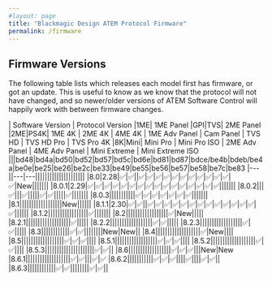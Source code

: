 ```yaml
---
#layout: page
title: "Blackmagic Design ATEM Protocol Firmware"
permalink: /firmware
---
```

## Firmware Versions

The following table lists which releases each model first has firmware, or got an update. This is useful to know as we know that the protocol will not have changed, and so newer/older versions of ATEM Software Control will happily work with between firmware changes.

| Software Version | Protocol Version |1ME| 1ME Panel |GPI|TVS| 2ME Panel |2ME|PS4K| 1ME 4K | 2ME 4K | 4ME 4K | 1ME Adv Panel | Cam Panel | TVS HD | TVS HD Pro | TVS Pro 4K |8K|Mini| Mini Pro | Mini Pro ISO | 2ME Adv Panel | 4ME Adv Panel | Mini Extreme | Mini Extreme ISO 
|||bd48|bd4a|bd50|bd52|bd57|bd5c|bd6e|bd81|bd87|bdce/be4b|bdeb/be4a|be0e|be25|be26|be2c|be33|be49|be55|be56|be57|be58|be7c|be83
|---||---|---|||||||||||||||||||||
|8.0|2.28|✅|✅||✅|✅|✅|✅|✅|✅|✅|✅|✅|✅|✅|✅|New|||||||
|8.0.1|2.29|✅|✅|✅|✅|✅|✅|✅|✅|✅|✅|✅|✅|✅|✅|✅|✅|||||||
|8.0.2|||✅|||✅|||||✅|✅|||||✅|||||||
|8.0.3|||||||||||✅|✅|✅|✅|✅|✅|✅|||||||
|8.1||||||||||||||||||New||||||
|8.1.1|2.30|✅|✅||✅|✅|✅|✅|✅|✅|✅|✅|✅|✅|✅|✅|✅|✅||||||
|8.1.2|||||||||||||||||✅|||||||
|8.2||||||||||||||||||✅|New|||||
|8.2.1|||||||||||||||||||✅|||||
|8.2.2||||||||||||||||||✅|✅|||||
|8.2.3||||||||||||||||||✅|✅|||||
|8.3||||||||||||✅|✅||||||||New|New||
|8.4|||||||||||||||||||✅|New||||
|8.5||||||||||||||||||✅|✅|✅||||
|8.5.1||||||||||||||||||✅|✅|✅||||
|8.5.2|||||||||||||||||||✅|✅||||
|8.5.3|||||||||||||||||||||✅|✅||
|8.6||||||||||||||||||✅|✅|✅|||New|New
|8.6.1|||||||||||||||||||✅|✅|||✅|✅
|8.6.2|||||||||||✅|✅|✅||||✅||||✅|✅||
|8.6.3||||||||||||✅|✅||||||||✅|✅||
